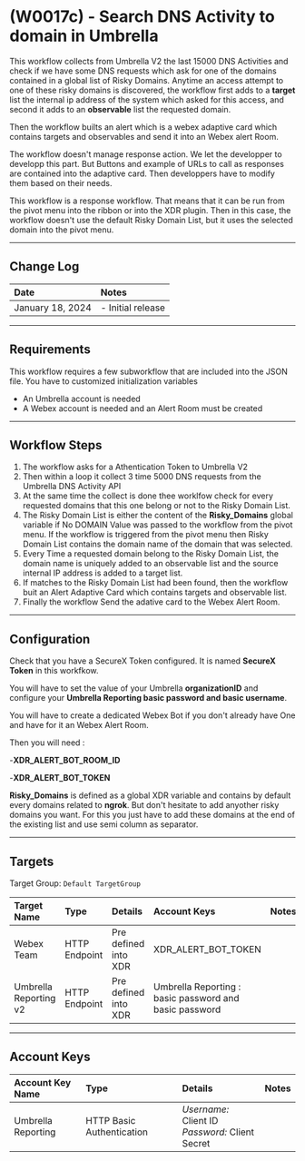 # (W0017c) - Search DNS Activity to domain in Umbrella

This workflow collects from Umbrella V2 the last 15000 DNS Activities and check if we have some DNS requests which ask for one of the domains contained in a global list of Risky Domains. Anytime an access attempt to one of these risky domains is discovered, the workflow first adds to a **target** list the internal ip address of the system which asked for this access, and second it adds to an **observable** list the requested domain.

Then the workflow builts an alert which is a webex adaptive card which contains targets and observables and send it into an Webex alert Room.

The workflow doesn't manage response action. We let the developper to developp this part. But Buttons and example of URLs to call as responses are contained into the adaptive card. Then developpers have to modify them based on their needs.

This workflow is a response workflow. That means that it can be run from the pivot menu into the ribbon or into the XDR plugin. Then in this case, the workflow doesn't use the default Risky Domain List, but it uses the selected domain into the pivot menu.

---

## Change Log

| Date | Notes |
|:-----|:------|
| January 18, 2024 | - Initial release |

---

## Requirements

This workflow requires a few subworkflow that are included into the JSON file. You have to customized initialization variables

- An Umbrella account is needed
- A Webex account is needed and an Alert Room must be created

---

## Workflow Steps

1. The workflow asks for a Athentication Token to Umbrella V2
2. Then within a loop it collect 3 time 5000 DNS requests from the Umbrella DNS Activity API
3. At the same time the collect is done thee worklfow check for every requested  domains that this one belong or not to the Risky Domain List.
4. The Risky Domain List is either the content of the **Risky_Domains** global variable if No DOMAIN Value was passed to the workflow from the pivot menu. If the workflow is triggered from the pivot menu then Risky Domain List contains the domain name of the domain that was selected. 
5. Every Time a requested domain belong to the Risky Domain List, the domain name is uniquely added to an observable list and the source internal IP address is added to a target list.
6. If matches to the Risky Domain List had been found, then the workflow  buit an Alert Adaptive Card which contains targets and observable list.
7. Finally the workflow Send the adative card to the Webex Alert Room.

---

## Configuration

Check that you have a SecureX Token configured. It is named **SecureX Token** in this workfkow.

You will have to set the value of your Umbrella **organizationID** and configure your **Umbrella Reporting basic password and basic username**.

You will have to create a dedicated Webex Bot if you don't already have One and have for it an Webex Alert Room.

Then you will need :

-**XDR_ALERT_BOT_ROOM_ID**

-**XDR_ALERT_BOT_TOKEN**


**Risky_Domains** is defined as a global XDR variable and contains by default every domains related to **ngrok**. But don't hesitate to add anyother risky domains you want. For this you just have to add these domains at the end of the existing list and use semi column as separator.

---

## Targets
Target Group: `Default TargetGroup`

| Target Name | Type | Details | Account Keys | Notes |
|:------------|:-----|:--------|:-------------|:------|
| Webex Team | HTTP Endpoint | Pre defined into XDR | XDR_ALERT_BOT_TOKEN | |
| Umbrella Reporting v2 | HTTP Endpoint | Pre defined into XDR | Umbrella Reporting : basic password and basic password | |
---

## Account Keys

| Account Key Name | Type | Details | Notes |
|:-----------------|:-----|:--------|:------|
| Umbrella Reporting | HTTP Basic Authentication | _Username:_ Client ID<br />_Password:_ Client Secret | |